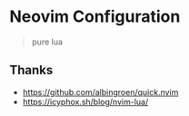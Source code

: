 # Neovim Configuration

> pure lua

## Thanks

- https://github.com/albingroen/quick.nvim
- https://icyphox.sh/blog/nvim-lua/
